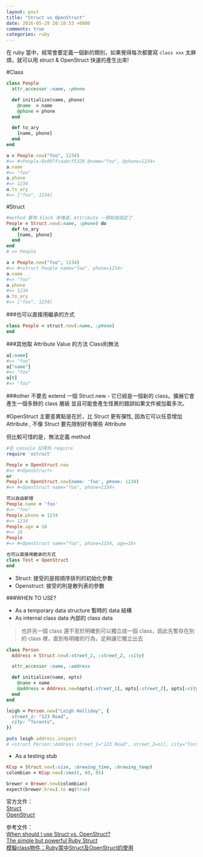 ```yaml
---
layout: post
title: "Struct vs OpenStruct"
date: 2016-05-29 20:18:53 +0800
comments: true
categories: ruby
---
```


在 ruby 當中，經常會要定義一個新的類別，如果覺得每次都要寫 `class xxx` 太麻煩，就可以用 struct & OpenStruct 快速的產生出來!

<!-- more -->

#Class
```ruby
class People
  attr_accessor :name, :phone

  def initialize(name, phone)
    @name  = name
    @phone = phone
  end

  def to_ary
    [name, phone]
  end
end

a = People.new("foo", 1234)
#=> #<People:0x007fcaabcf5328 @name="foo", @phone=1234>
a.name
#=> "foo"
a.phone
#=> 1234
a.to_ary
#=> ["foo", 1234]
```

#Struct

```ruby
#method 要用 block 來傳遞，Attribute 一開始就固定了
People = Struct.new(:name, :phone) do
  def to_ary
    [name, phone]
  end
end
# => People

a = People.new("foo", 1234)
#=> #<struct People name="foo", phone=1234>
a.name
#=> "foo"
a.phone
#=> 1234
a.to_ary
#=> ["foo", 1234]
```

###也可以直接用繼承的方式
```ruby
class People < struct.new(:name, :phone)
end
```

###其他取 Attribute Value 的方法
Class則無法

```ruby
a[:name]
#=> "foo"
a["name"]
#=> "foo"
a[0]
#=> "foo"
```

###other
不要去 extend 一個 Struct.new - 它已經是一個新的 class。擴展它會產生一個多餘的 class 層級
並且可能會產生怪異的錯誤如果文件被加載多次。

#OpenStruct
主要差異點是在於，比 Struct 更有彈性, 因為它可以任意增加 Attribute , 不像 Struct 要先限制好有哪些 Attribute

但比較可惜的是，無法定義 method

```ruby
#在 console 記得先 require
require 'ostruct'

People = OpenStruct.new
#=> #<OpenStruct>
or
People = OpenStruct.new(name: 'foo', phone: 1234)
#=> #<OpenStruct name="foo", phone=1234>

可以自由新增
People.name = 'foo'
#=> "foo"
People.phone = 1234
#=> 1234
People.age = 18
#=> 18
People
#=> #<OpenStruct name="foo", phone=1234, age=18>

也可以直接用繼承的方式
class Test < OpenStruct
end
```

* Struct: 接受的是按順序排列的初始化參數
* Openstruct: 接受的則是散列表的參數

###WHEN TO USE?

* As a temporary data structure 暫時的 data 結構
* As internal class data 內部的 class data

>也許另一個 class 還不至於明確到可以獨立成一個 class，因此先暫存在別的 class 裡，直到有明確的行為，足夠讓它獨立出去

```ruby
class Person
  Address = Struct.new(:street_1, :street_2, :city)

  attr_accessor :name, :address

  def initialize(name, opts)
    @name = name
    @address = Address.new(opts[:street_1], opts[:street_2], opts[:city])
  end
end

leigh = Person.new("Leigh Halliday", {
  street_1: "123 Road",
  city: "Toronto",
})

puts leigh.address.inspect
# <struct Person::Address street_1="123 Road", street_2=nil, city="Toronto", province="Ontario", country="Canada", postal_code="M5E 0A3">
```

* As a testing stub

```ruby
KCup = Struct.new(:size, :brewing_time, :brewing_temp)
colombian = KCup.new(:small, 60, 85)

brewer = Brewer.new(colombian)
expect(brewer.brew).to eq(true)
```

官方文件：  
[Struct](http://ruby-doc.org/core-2.2.0/Struct.html)  
[OpenStruct](http://ruby-doc.org/stdlib-2.0.0/libdoc/ostruct/rdoc/OpenStruct.html)

參考文件：  
[When should I use Struct vs. OpenStruct?](http://stackoverflow.com/questions/1177594/when-should-i-use-struct-vs-openstruct#answer-4459132)  
[The simple but powerful Ruby Struct](https://www.leighhalliday.com/ruby-struct)  
[模擬class物件：Ruby當中Struct及OpenStruct的使用](http://motion-express.com/blog/20150406-ruby-struct-and-ostruct)  